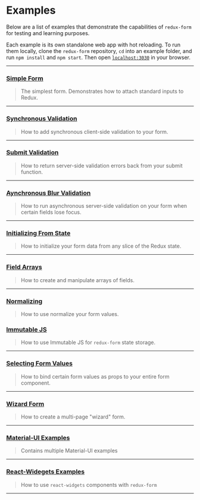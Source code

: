 # Examples

Below are a list of examples that demonstrate the capabilities of `redux-form` for testing and
learning purposes.

Each example is its own standalone web app with hot reloading. To run them locally, clone the 
`redux-form` repository, `cd` into an example folder, and run `npm install` and `npm start`. Then
open [`localhost:3030`](http://localhost:3030) in your browser.


---

### [Simple Form](simple)

> The simplest form. Demonstrates how to attach standard inputs to Redux.

---
  
### [Synchronous Validation](syncValidation)

> How to add synchronous client-side validation to your form.

---
  
### [Submit Validation](submitValidation)

> How to return server-side validation errors back from your submit function.

---
  
### [Aynchronous Blur Validation](asyncValidation)

> How to run asynchronous server-side validation on your form when certain fields lose focus.

---
  
### [Initializing From State](initializeFromState)

> How to initialize your form data from any slice of the Redux state.

---

### [Field Arrays](fieldArrays)

> How to create and manipulate arrays of fields.

---

### [Normalizing](normalizing)

> How to use normalize your form values.


### [Immutable JS](immutable)

> How to use Immutable JS for `redux-form` state storage.

---

### [Selecting Form Values](selectingFormValues)

> How to bind certain form values as props to your entire form component.

---

### [Wizard Form](wizard)

> How to create a multi-page "wizard" form.

---

### [Material-UI Examples](material-ui)

> Contains multiple Material-UI examples

---

### [React-Widegets Examples](react-widgets)

> How to use `react-widgets` components with `redux-form` 

---
